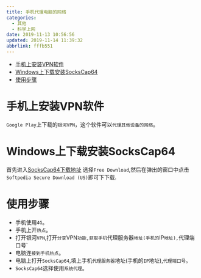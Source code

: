 ```yaml
---
title: 手机代理电脑的网络
categories: 
  - 其他
  - 科学上网
date: 2019-11-13 10:56:56
updated: 2019-11-14 11:39:32
abbrlink: fffb551
---
```

<div id='my_toc'>

- [手机上安装VPN软件](/blog/fffb551/#手机上安装VPN软件)
- [Windows上下载安装SocksCap64](/blog/fffb551/#Windows上下载安装SocksCap64)
- [使用步骤](/blog/fffb551/#使用步骤)

</div>
<!--more-->
<script>if (navigator.platform.toLowerCase() == 'win32'){document.getElementById('my_toc').style.display = 'none';}</script>

<!--end-->
# 手机上安装VPN软件 #
`Google Play`上下载的`银河VPN`，这个软件可以`代理其他设备的网络`。

# Windows上下载安装SocksCap64 #
首先进入[SocksCap64下载地址](https://www.softpedia.com/get/Security/Security-Related/SocksCap64.shtml)
选择`Free Download`,然后在弹出的窗口中点击`Softpedia Secure Download (US)`即可下下载.

# 使用步骤 #
- 手机使用`4G`。
- 手机上开`热点`。
- 打开银河`VPN`,打开`分享`VPN`功能,获取手机`代理服务器`地址(手机的`IP`地址),`代理端口号`
- 电脑连`接到手机热点`。
- 电脑上打开`SocksCap64`,填上手机`代理服务器`地址(手机的`IP`地址),`代理端口号`。
- `SocksCap64`选择使用`系统代理`。

